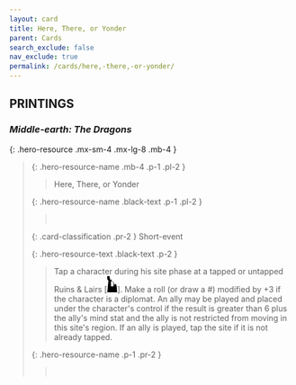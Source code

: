 ```yaml
---
layout: card
title: Here, There, or Yonder
parent: Cards
search_exclude: false
nav_exclude: true
permalink: /cards/here,-there,-or-yonder/
---
```


## PRINTINGS


### _Middle-earth: The Dragons_

{: .hero-resource .mx-sm-4 .mx-lg-8 .mb-4 }
> {: .hero-resource-name .mb-4 .p-1 .pl-2 }
> > <div class="card-mp"></div>
> > <div class="card-name">Here, There, or Yonder</div>
>
> {: .hero-resource-name .black-text .p-1 .pl-2 }
> > &nbsp;
>
> {: .card-classification .pr-2 }
> Short-event
>
> {: .hero-resource-text .black-text .p-2 }
> > Tap a character during his site phase at a tapped or untapped Ruins & Lairs \[![](/assets/images/ruinlair.svg)]. Make a roll (or draw a #) modified by +3 if the character is a diplomat. An ally may be played and placed under the character's control if the result is greater than 6 plus the ally's mind stat and the ally is not restricted from moving in this site's region. If an ally is played, tap the site if it is not already tapped.  
> 
> {: .hero-resource-name .p-1 .pr-2 }
> > <div class="card-shield"></div>
> > <div class="card-corruption">&nbsp;</div>
